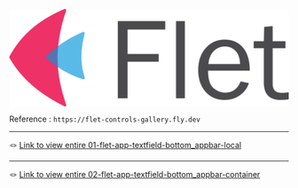 <p align="center">
    <img src="./flet-logo.svg" alt="flet-logo" style="display: block; margin: 0 auto;">
</p>


Reference : `https://flet-controls-gallery.fly.dev`

---

<div align="left">
   &#x1FAA2; <a href="./01-flet-app-textfield-bottom_appbar-local">Link to view entire 01-flet-app-textfield-bottom_appbar-local</a>
</div>

---

<div align="left">
   &#x1FAA2; <a href="./02-flet-app-textfield-bottom_appbar-container">Link to view entire 02-flet-app-textfield-bottom_appbar-container</a>
</div>